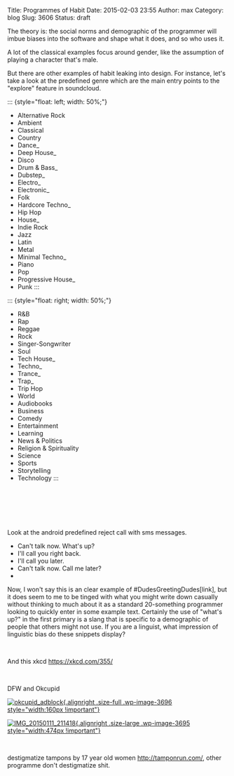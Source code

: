 Title: Programmes of Habit
Date: 2015-02-03 23:55
Author: max
Category: blog
Slug: 3606
Status: draft

The theory is: the social norms and demographic of the programmer will imbue biases into the software and shape what it does, and so who uses it.

A lot of the classical examples focus around gender, like the assumption of playing a character that's male.

But there are other examples of habit leaking into design. For instance, let's take a look at the predefined genre which are the main entry points to the "explore" feature in soundcloud.

::: {style="float: left; width: 50%;"}
-   Alternative Rock
-   Ambient
-   Classical
-   Country
-   Dance_
-   Deep House_
-   Disco
-   Drum & Bass_
-   Dubstep_
-   Electro_
-   Electronic_
-   Folk
-   Hardcore Techno_
-   Hip Hop
-   House_
-   Indie Rock
-   Jazz
-   Latin
-   Metal
-   Minimal Techno_
-   Piano
-   Pop
-   Progressive House_
-   Punk
:::

::: {style="float: right; width: 50%;"}
-   R&B
-   Rap
-   Reggae
-   Rock
-   Singer-Songwriter
-   Soul
-   Tech House_
-   Techno_
-   Trance_
-   Trap_
-   Trip Hop
-   World
-   Audiobooks
-   Business
-   Comedy
-   Entertainment
-   Learning
-   News & Politics
-   Religion & Spirituality
-   Science
-   Sports
-   Storytelling
-   Technology
:::

 

 

 

Look at the android predefined reject call with sms messages.

-   Can't talk now. What's up?
-   I'll call you right back.
-   I'll call you later.
-   Can't talk now. Call me later?
-   

Now, I won't say this is an clear example of \#DudesGreetingDudes\[link\], but it does seem to me to be tinged with what you might write down casually without thinking to much about it as a standard 20-something programmer looking to quickly enter in some example text. Certainly the use of "what's up?" in the first primary is a slang that is specific to a demographic of people that others might not use. If you are a linguist, what impression of linguistic bias do these snippets display?

 

And this xkcd https://xkcd.com/355/

 

DFW and Okcupid

[![okcupid_adblock]({static}/images/uploads/2015/01/okcupid_adblock.png){.alignright .size-full .wp-image-3696 style="width:160px !important"}]({static}/images/uploads/2015/01/okcupid_adblock.png)

[![IMG_20150111_211418]({static}/images/uploads/2015/01/IMG_20150111_211418.jpg){.alignright .size-large .wp-image-3695 style="width:474px !important"}]({static}/images/uploads/2015/01/IMG_20150111_211418.jpg)

 

destigmatize tampons by 17 year old women http://tamponrun.com/, other programme don't destigmatize shit.
